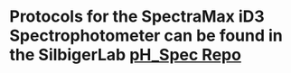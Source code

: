 # Protocols for the SpectraMax iD3 Spectrophotometer can be found in the SilbigerLab [pH_Spec Repo](https://github.com/SilbigerLab/pH_Spec/blob/master/Protocols)
